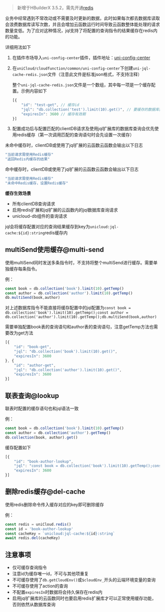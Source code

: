 > 新增于HBuilderX 3.5.2，需先开通[redis](uniCloud/redis-introduction.md)

业务中经常遇到不常改动或不需要及时更新的数据，此时如果每次都去数据库读取会浪费数据库读写次数，并且会增加云函数运行时间导致云函数整体能处理的请求数量变低。为了应对这种情况，jql支持了将配置的查询指令的结果缓存在redis内的功能。

详细用法如下

1. 在插件市场导入`uni-config-center`插件，插件地址：[uni-config-center](https://ext.dcloud.net.cn/plugin?id=4425)
2. 在`uniCloud/cloudfunction/common/uni-config-center`下创建`uni-jql-cache-redis.json`文件（注意此文件是标准json格式，不支持注释）

	整个`uni-jql-cache-redis.json`文件是一个数组，其中每一项是一个缓存配置。示例内容如下

	```js
	[{
		"id": "test-get", // 缓存id
		"jql": "db.collection('test').limit(10).get()", // 要缓存的数据库指令
		"expiresIn": 3600 // 缓存有效期
	}]
	```

3. 配置成功后与配置匹配的clientDB请求及使用jql扩展库的数据库查询会优先使用redis缓存（第一次调用匹配的查询语句时会先设置一次缓存）

未命中缓存时，clientDB或使用了jql扩展的云函数云函数会输出以下日志

```js
"当前请求需使用Redis缓存" 
"返回Redis内缓存的结果" 
```

命中缓存时，clientDB或使用了jql扩展的云函数云函数会输出以下日志

```js
"当前请求需使用Redis缓存" 
"未命中Redis缓存，设置Redis缓存" 
```

**缓存生效场景**

- 所有clientDB查询请求
- 启用redis扩展和jql扩展的云函数内的jql数据库查询请求
- unicloud-db组件的查询请求

jql会将缓存配置对应的查询结果缓存到key为`unicloud:jql-cache:${id}:string`redis缓存内

## multiSend使用缓存@multi-send

使用multiSend同时发送多条指令时，不支持将整个multiSend进行缓存。需要单独缓存每条指令。

例：

```js
const book = db.collection('book').limit(10).getTemp()
const author = db.collection('author').limit(10).getTemp()
db.multiSend(book,author)
```

对上述数据库指令不能直接将缓存配置中的jql配置为`const book = db.collection('book').limit(10).getTemp();const author = db.collection('author').limit(10).getTemp();db.multiSend(book,author)`

需要单独配置book表的查询语句和author表的查询语句，注意getTemp方法也需要改为get方法

```js
[{
	"id": "book-get",
	"jql": "db.collection('book').limit(10).get()",
	"expiresIn": 3600
}, {
	"id": "author-get",
	"jql": "db.collection('author').limit(10).get()",
	"expiresIn": 3600
}]
```

## 联表查询@lookup

联表时配置的缓存语句也和jql语法一致

例：

```js
const book = db.collection('book').limit(10).getTemp()
const author = db.collection('author').getTemp()
db.collection(book, author).get()
```

缓存配置如下

```js
[{
	"id": "book-author-lookup",
	"jql": "const book = db.collection('book').limit(10).getTemp();const author = db.collection('author').getTemp();db.collection(book, author).get()",
	"expiresIn": 3600
}]
```

## 删除redis缓存@del-cache

使用redis删除命令传入缓存对应的key即可删除缓存

例：

```js
const redis = uniCloud.redis()
const id = 'book-author-lookup'
const cacheKey = `unicloud:jql-cache:${id}:string`
await redis.del(cacheKey)
```

## 注意事项

- 仅可缓存查询指令
- 注意id为缓存唯一id，不可与其他项重复
- 不可缓存使用了`db.getCloudEnv()`或`$cloudEnv_`开头的云端环境变量的查询
- 不可缓存使用了action的查询
- 不配置`expiresIn`时数据将会持久保存在redis内
- 启用jql扩展库的云函数同时也要启用redis扩展库才可以正常使用缓存功能，否则依然从数据库查询